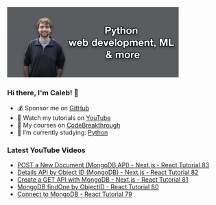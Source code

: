 <img src="github-cover-photo-my-face.jpg" width="400px" />

### Hi there, I'm Caleb! 🍛

- 💰 Sponsor me on [GitHub](https://github.com/sponsors/CalebCurry)
- 🎥 Watch my tutorials on [YouTube](https://www.youtube.com/calebthevideomaker2)
- 📗 My courses on [CodeBreakthrough](https://www.codebreakthrough.com)
- 🤔 I’m currently studying: [Python](https://www.youtube.com/watch?v=s3IvdkCq2_c&t=4254s)

### Latest YouTube Videos
<!-- YOUTUBE:START -->
- [POST a New Document &lpar;MongoDB API&rpar; - Next.js - React Tutorial 83](https://www.youtube.com/watch?v=0ySRhd7CPug)
- [Details API by Object ID &lpar;MongoDB&rpar; - Next.js - React Tutorial 82](https://www.youtube.com/watch?v=buMP6l8ehSo)
- [Create a GET API with MongoDB - Next.js - React Tutorial 81](https://www.youtube.com/watch?v=4HyffA5JyoY)
- [MongoDB findOne by ObjectID - React Tutorial 80](https://www.youtube.com/watch?v=RUeWg5aEc24)
- [Connect to MongoDB - React Tutorial 79](https://www.youtube.com/watch?v=t3UjWbh7mqI)
<!-- YOUTUBE:END -->
